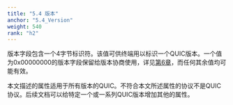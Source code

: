 ```yaml
---
title: "5.4 版本"
anchor: "5.4_Version"
weight: 540
rank: "h2"
---
```


版本字段包含一个4字节标识符。该值可供终端用以标识一个QUIC版本。一个值为0x00000000的版本字段保留给版本协商使用，详见[第6章](#6_Version_Negotiation)，而任何其余值均可能有效。

本文描述的属性适用于所有版本的QUIC。不符合本文所述属性的协议不是QUIC协议。后续文档可以给特定一个或一系列QUIC版本增加其他的属性。
